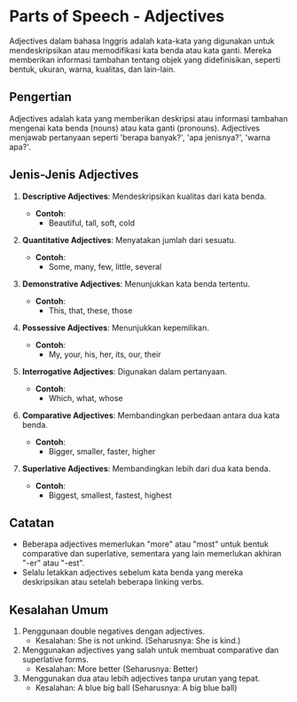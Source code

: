 # Parts of Speech - Adjectives

Adjectives dalam bahasa Inggris adalah kata-kata yang digunakan untuk mendeskripsikan atau memodifikasi kata benda atau kata ganti. Mereka memberikan informasi tambahan tentang objek yang didefinisikan, seperti bentuk, ukuran, warna, kualitas, dan lain-lain.

## Pengertian

Adjectives adalah kata yang memberikan deskripsi atau informasi tambahan mengenai kata benda (nouns) atau kata ganti (pronouns). Adjectives menjawab pertanyaan seperti 'berapa banyak?', 'apa jenisnya?', 'warna apa?'.

## Jenis-Jenis Adjectives

1. **Descriptive Adjectives**: Mendeskripsikan kualitas dari kata benda.
   - **Contoh**:
     - Beautiful, tall, soft, cold

2. **Quantitative Adjectives**: Menyatakan jumlah dari sesuatu.
   - **Contoh**:
     - Some, many, few, little, several

3. **Demonstrative Adjectives**: Menunjukkan kata benda tertentu.
   - **Contoh**:
     - This, that, these, those

4. **Possessive Adjectives**: Menunjukkan kepemilikan.
   - **Contoh**:
     - My, your, his, her, its, our, their

5. **Interrogative Adjectives**: Digunakan dalam pertanyaan.
   - **Contoh**:
     - Which, what, whose

6. **Comparative Adjectives**: Membandingkan perbedaan antara dua kata benda.
   - **Contoh**:
     - Bigger, smaller, faster, higher

7. **Superlative Adjectives**: Membandingkan lebih dari dua kata benda.
   - **Contoh**:
     - Biggest, smallest, fastest, highest

## Catatan

- Beberapa adjectives memerlukan "more" atau "most" untuk bentuk comparative dan superlative, sementara yang lain memerlukan akhiran "-er" atau "-est".
- Selalu letakkan adjectives sebelum kata benda yang mereka deskripsikan atau setelah beberapa linking verbs.

## Kesalahan Umum

1. Penggunaan double negatives dengan adjectives.
   - Kesalahan: She is not unkind. (Seharusnya: She is kind.)
2. Menggunakan adjectives yang salah untuk membuat comparative dan superlative forms.
   - Kesalahan: More better (Seharusnya: Better)
3. Menggunakan dua atau lebih adjectives tanpa urutan yang tepat.
   - Kesalahan: A blue big ball (Seharusnya: A big blue ball)

